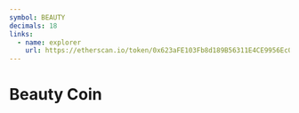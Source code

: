 ```yaml
---
symbol: BEAUTY
decimals: 18
links:
  - name: explorer
    url: https://etherscan.io/token/0x623aFE103Fb8d189B56311E4CE9956Ec0989b412
---
```


# Beauty Coin
